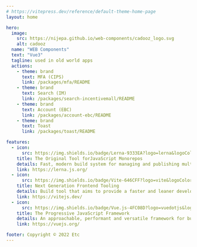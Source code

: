 ```yaml
---
# https://vitepress.dev/reference/default-theme-home-page
layout: home

hero:
  image:
    src: https://nijepa.github.io/web-components/cadooz_logo.svg
    alt: cadooz
  name: "WEB Components"
  text: "Vue3"
  tagline: used in old world apps
  actions:
    - theme: brand
      text: MFA (CIPS)
      link: /packages/mfa/README
    - theme: brand
      text: Search (IM)
      link: /packages/search-incentivemall/README
    - theme: brand
      text: Account (EBC)
      link: /packages/account-ebc/README
    - theme: brand
      text: Toast
      link: /packages/toast/README

features:
  - icon:
      src: https://img.shields.io/badge/Lerna-9333EA?logo=lerna&logoColor=fff&style=flat
    title: The Original Tool forJavaScript Monorepos
    details: Fast, modern build system for managing and publishing multiple JavaScript/TypeScript packages from the same repository.
    link: https://lerna.js.org/
  - icon:
      src: https://img.shields.io/badge/Vite-646CFF?logo=vite&logoColor=fff&style=flat
    title: Next Generation Frontend Tooling
    details: Build tool that aims to provide a faster and leaner development experience for modern web projects.
    link: https://vitejs.dev/
  - icon:
      src: https://img.shields.io/badge/Vue.js-4FC08D?logo=vuedotjs&logoColor=fff&style=flat
    title: The Progressive JavaScript Framework
    details: An approachable, performant and versatile framework for building web user interfaces.
    link: https://vuejs.org/

footer: Copyright © 2022 Etc
---
```

